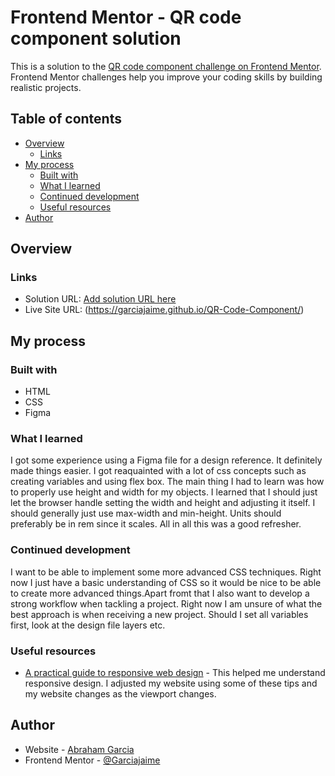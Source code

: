# Frontend Mentor - QR code component solution

This is a solution to the [QR code component challenge on Frontend Mentor](https://www.frontendmentor.io/challenges/qr-code-component-iux_sIO_H). Frontend Mentor challenges help you improve your coding skills by building realistic projects. 

## Table of contents

- [Overview](#overview)
  - [Links](#links)
- [My process](#my-process)
  - [Built with](#built-with)
  - [What I learned](#what-i-learned)
  - [Continued development](#continued-development)
  - [Useful resources](#useful-resources)
- [Author](#author)

## Overview

### Links

- Solution URL: [Add solution URL here](https://your-solution-url.com)
- Live Site URL: (https://garciajaime.github.io/QR-Code-Component/)

## My process

### Built with

- HTML
- CSS 
- Figma



### What I learned

I got some experience using a Figma file for a design reference. It definitely made 
things easier. I got reaquainted with a lot of css concepts such as creating variables and using flex box. The main thing I had to learn was how to properly use height and width for my objects. I learned that I should just let the browser handle setting the width and height and adjusting it itself. I should generally just use max-width and min-height. Units should preferably be in rem since it scales. All in all this was a good
refresher. 


### Continued development

I want to be able to implement some more advanced CSS techniques. Right now I just have a basic understanding of CSS so it would be nice to be able to create more advanced things.Apart fromt that I also want to develop a strong workflow when tackling a project. Right now I am unsure of what the best approach is when receiving a new project. Should I set all variables first, look at the design file layers etc. 


### Useful resources

- [A practical guide to responsive web design](https://www.youtube.com/watch?v=x4u1yp3Msao&list=PLgGufYhDjahUM_Np3Nxu6VwDINTdWHMVT&index=7&ab_channel=KevinPowell) - This helped me understand responsive design. I adjusted my website using some of these tips and my website changes as the viewport changes.


## Author

- Website - [Abraham Garcia](https://garciajaime.github.io/QR-Code-Component/)
- Frontend Mentor - [@Garciajaime](https://www.frontendmentor.io/profile/Garciajaime)
